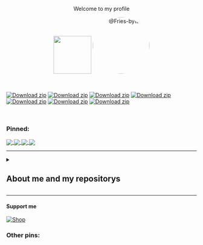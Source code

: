 <p align="center">Welcome to my profile</p>
<p align="center">
  <img src="https://github.com/user-attachments/assets/0ac507f2-0b40-45ff-942a-a19e2e2bb6cf" style="width: 100px;">
  <img src="https://avatars.githubusercontent.com/u/178406918?s=400&u=da6fc850b2e1e72b9cd13c46da19a5b8f16d14ec&v=4" width="150px" style="border-radius: 75px;" alt="@Fries-byte"/>
</p>
<br> 

[![Download zip](	https://img.shields.io/badge/HTML5-E34F26?style=for-the-badge&logo=html5&logoColor=white)](https://google.com)
[![Download zip](	https://img.shields.io/badge/C-00599C?style=for-the-badge&logo=c&logoColor=white)](https://google.com)
[![Download zip](	https://img.shields.io/badge/CSS3-1572B6?style=for-the-badge&logo=css3&logoColor=white)](https://google.com)
[![Download zip](	https://img.shields.io/badge/JavaScript-323330?style=for-the-badge&logo=javascript&logoColor=F7DF1E)](https://google.com)
[![Download zip](	https://img.shields.io/badge/Lua-2C2D72?style=for-the-badge&logo=lua&logoColor=white)](https://google.com)
[![Download zip](	https://img.shields.io/badge/Python-FFD43B?style=for-the-badge&logo=python&logoColor=blue)](https://google.com)
[![Download zip](	https://img.shields.io/badge/TypeScript-007ACC?style=for-the-badge&logo=typescript&logoColor=white)](https://google.com)

<br />

### Pinned: <br>

<a href="https://github.com/fries-byte/pistud">
  <img align="center" src="https://github-readme-stats.vercel.app/api/pin/?username=fries-byte&repo=pistud&theme=dark" />
  <a href="https://github.com/fries-byte/quantum">
    <img align="center" src="https://github-readme-stats.vercel.app/api/pin/?username=fries-byte&repo=quantum&theme=dark" />
  </a>
  <a href="https://github.com/fries-byte/fries-search">
    <img align="center" src="https://github-readme-stats.vercel.app/api/pin/?username=fries-byte&repo=fries-search&theme=dark" />
  </a>
  <a href="https://github.com/fries-byte/Fries-14-v2.1.3">
    <img align="center" src="https://github-readme-stats.vercel.app/api/pin/?username=fries-byte&repo=Fries-14-v2.1.3&theme=dark" />
  </a>
</a>
<hr>


<details>
  <summary><h2>About me and my repositorys</h2></summary>
  
### Fries (Me) <br />
Im a software developer who builds fun and useful projects like Go.js and Svelte+ <br>
I learned programming by [Brocode](https://www.youtube.com/channel/UC4SVo0Ue36XCfOyb5Lh1viQ), his videos are easy to learn <br>
I also build my own programming language PiStud, it might be useful, the reason why i am still building the project is simply because its fun! <br>
also 13 years old

### Fries-Search <br />
• About <br />
ㅤㅤ· Its Free 2 Publish a website on Fries-Search for github websites!
• How it works <br />
ㅤㅤ· When a website has been added the website will update in some time untill a website is added <br />
ㅤㅤ· If you search a word/name/letter that website with the work/name/letter will come up <br />
• Why make this <br />
ㅤㅤ· Because creating a domain is not free on Google for storage reasons <br /><br />

### Go.js <br />
• About <br />
ㅤㅤ· A easy to use tool for coding Go, use simple words to make a Go program<br />
• Why make this <br />
ㅤㅤ· Since go is quite popular and in high demand, i build this to make programming Go easier <br />
• More info <br />
ㅤㅤ· Since its written in JavaScript, you need to use [Node.js](https://nodejs.org). If you dont have a JavaScript compiler, use DevTools <br /><br />

### Svelte+ <br />
• About <br />
ㅤㅤ· Svelte+ is similer to Go.js, i'd recommend reading Go.js > About for the info  <br />
• Why make this <br />
ㅤㅤ· Because i like svelte, sorry for wasting your time ): <br />
• More info (Same as Go.js) <br />
ㅤㅤ· Since its written in JavaScript, you need to use [Node.js](https://nodejs.org). If you dont have a JavaScript compiler, use DevTools <br /><br />
### Quantum <br />
• About <br />
ㅤㅤ· Quantum is a low-level programming language programmed for fun
• Website <br />
ㅤㅤ· The website for Quantum where you can learn, get more info, and program with its build-in compiler!<br />
ㅤㅤ· Site: [Quantum](https://fries-byte.github.io/quantumweb) 
<br /><br />
</details>
<hr>

#### Support me

[![Shop](https://img.shields.io/badge/https://img.shields.io/badge/Patreon-F96854?style=for-the-badge&logo=patreon&logoColor=white)](https://patreon.com/FreshFrenchFries)
<br>
### Other pins:
